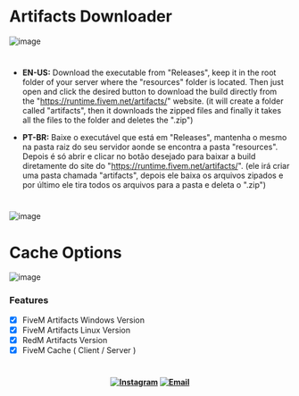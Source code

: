 # Artifacts Downloader

![image](https://user-images.githubusercontent.com/45583155/156867059-886dc56d-f159-46d8-91e3-c1fd76773a8a.png)

#

- <b>EN-US:</b> Download the executable from "Releases", keep it in the root folder of your server where the "resources" folder is located. Then just open and click the desired button to download the build directly from the "https://runtime.fivem.net/artifacts/" website. (it will create a folder called "artifacts", then it downloads the zipped files and finally it takes all the files to the folder and deletes the ".zip")

- <b>PT-BR:</b> Baixe o executável que está em "Releases", mantenha o mesmo na pasta raiz do seu servidor aonde se encontra a pasta "resources". Depois é só abrir e clicar no botão desejado para baixar a build diretamente do site do "https://runtime.fivem.net/artifacts/". (ele irá criar uma pasta chamada "artifacts", depois ele baixa os arquivos zipados e por último ele tira todos os arquivos para a pasta e deleta o ".zip")

#

![image](https://user-images.githubusercontent.com/45583155/156669429-f374ef58-e3c0-4894-8c47-f1d2b894f309.png)

# Cache Options

![image](https://user-images.githubusercontent.com/45583155/156867501-084ff262-4a2b-43eb-ac30-bd8f24fadb11.png)

### Features

- [x] FiveM Artifacts Windows Version
- [x] FiveM Artifacts Linux Version
- [x] RedM Artifacts Version
- [x] FiveM Cache ( Client / Server )

#

<h4 align="center"> 
<a href="https://www.instagram.com/nikit0fps/"><img alt="Instagram" src="https://img.shields.io/badge/Instagram-nikit0fps-blue?style=flat-square&logo=instagram"></a>
<a href="thicsouzaa@outlook.com"><img alt="Email" src="https://img.shields.io/badge/Email-thicsouzaa@outlook.com-blue?style=flat-square&logo=gmail"></a>
</h4>
